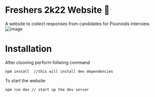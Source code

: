 # Freshers 2k22 Website 🎉
A website to collect responses from candidates for Pixonoids interview.
![image](https://user-images.githubusercontent.com/68412756/143841802-d3ef101d-1304-46a1-b266-635436cde814.png)
# Installation
After clooning perform follwing command
```
npm install  //this will install dev dependencies
```
To start the website 
```
npm run dev // start up the dev server 
```
